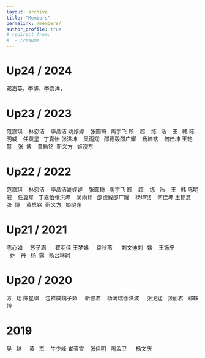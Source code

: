 ```yaml
---
layout: archive
title: "Members"
permalink: /members/
author_profile: true
# redirect_from:
#  - /resume
---
```


Up24 / 2024
======
邓海英，李博，李宗洋，

Up23 / 2023
======
范嘉琪    林恋洁    李晶洁 姚婷婷    张圆琦   陶宇飞 顾    超    练   浩    王   韩 陈明威    任冀星   丁嘉怡 张洪坤    吴雨‍翔   邵德毅邵广耀    杨坤铭    何佳坤
王艳慧    张  博    黄启铭
 靳义方   姬晓东

Up22 / 2022
======
范嘉琪    林恋洁    李晶洁姚婷婷    张圆琦   陶宇飞 顾    超    练   浩    王   韩 陈明威    任冀星   丁嘉怡张洪坤    吴雨‍翔   邵德毅邵广耀    杨坤铭    何佳坤
王艳慧    张  博    黄启铭
 靳义方   姬晓东

Up21 / 2021
======
陈心如     苏子涵      翟羽佳 王梦媱     袁秋燕      刘文迪刘   媛    王铄宁      乔    丹   杨  露   杨台琳珂

Up20 / 2020
======
方   翔 陈星飒    包祥威魏子茹     靳睿君    杨满瑞徐洪波     张戈猛   张丽君   邓轶博

2019
======

吴   越     黄   杰    牛少峰 崔莹雪    张佳明   陶孟卫      杨文庆 